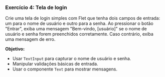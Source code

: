 ### Exercício 4: Tela de login
Crie uma tela de login simples com Flet que tenha dois campos de entrada: um para o nome de usuário e outro para a senha. Ao pressionar o botão "Entrar", exiba uma mensagem "Bem-vindo, [usuário]" se o nome de usuário e senha forem preenchidos corretamente. Caso contrário, exiba uma mensagem de erro.

**Objetivo:**
- Usar `TextInput` para capturar o nome de usuário e senha.
- Manipular validações básicas de entrada.
- Usar o componente `Text` para mostrar mensagens.

